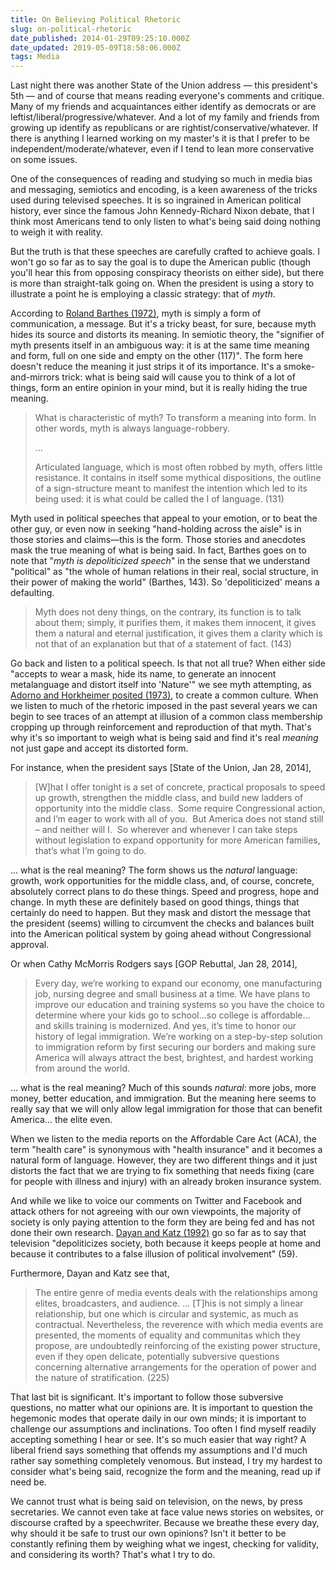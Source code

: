 ```yaml
---
title: On Believing Political Rhetoric
slug: on-political-rhetoric
date_published: 2014-01-29T09:25:10.000Z
date_updated: 2019-05-09T18:58:06.000Z
tags: Media
---
```


Last night there was another State of the Union address — this president's 5th — and of course that means reading everyone's comments and critique. Many of my friends and acquaintances either identify as democrats or are leftist/liberal/progressive/whatever. And a lot of my family and friends from growing up identify as republicans or are rightist/conservative/whatever. If there is anything I learned working on my master's it is that I prefer to be independent/moderate/whatever, even if I tend to lean more conservative on some issues.

One of the consequences of reading and studying so much in media bias and messaging, semiotics and encoding, is a keen awareness of the tricks used during televised speeches. It is so ingrained in American political history, ever since the famous John Kennedy-Richard Nixon debate, that I think most Americans tend to only listen to what's being said doing nothing to weigh it with reality.

But the truth is that these speeches are carefully crafted to achieve goals. I won't go so far as to say the goal is to dupe the American public (though you'll hear this from opposing conspiracy theorists on either side), but there is more than straight-talk going on. When the president is using a story to illustrate a point he is employing a classic strategy: that of *myth*.

According to [Roland Barthes (1972)](http://www.amazon.com/gp/product/0374521506/ref=as_li_ss_tl?ie=UTF8&amp;camp=1789&amp;creative=390957&amp;creativeASIN=0374521506&amp;linkCode=as2&amp;tag=joggo-20), myth is simply a form of communication, a message. But it's a tricky beast, for sure, because myth hides its source and distorts its meaning. In semiotic theory, the "signifier of myth presents itself in an ambiguous way: it is at the same time meaning and form, full on one side and empty on the other (117)". The form here doesn't reduce the meaning it just strips it of its importance. It's a smoke-and-mirrors trick: what is being said will cause you to think of a lot of things, form an entire opinion in your mind, but it is really hiding the true meaning.

> What is characteristic of myth? To transform a meaning into form. In other words, myth is always language-robbery.
> 
> ...
> 
> Articulated language, which is most often robbed by myth, offers little resistance. It contains in itself some mythical dispositions, the outline of a sign-structure meant to manifest the intention which led to its being used: it is what could be called the I of language. (131)

Myth used in political speeches that appeal to your emotion, or to beat the other guy, or even now in seeking "hand-holding across the aisle" is in those stories and claims—this is the form. Those stories and anecdotes mask the true meaning of what is being said. In fact, Barthes goes on to note that "*myth is depoliticized speech*" in the sense that we understand "political" as "the whole of human relations in their real, social structure, in their power of making the world" (Barthes, 143). So 'depoliticized' means a defaulting.

> Myth does not deny things, on the contrary, its function is to talk about them; simply, it purifies them, it makes them innocent, it gives them a natural and eternal justification, it gives them a clarity which is not that of an explanation but that of a statement of fact. (143)

Go back and listen to a political speech. Is that not all true? When either side "accepts to wear a mask, hide its name, to generate an innocent metalanguage and distort itself into 'Nature'" we see myth attempting, as [Adorno and Horkheimer posited (1973)](http://www.amazon.com/gp/product/0804736332/ref=as_li_ss_tl?ie=UTF8&amp;camp=1789&amp;creative=390957&amp;creativeASIN=0804736332&amp;linkCode=as2&amp;tag=joggo-20), to create a common culture. When we listen to much of the rhetoric imposed in the past several years we can begin to see traces of an attempt at illusion of a common class membership cropping up through reinforcement and reproduction of that myth. That's why it's so important to weigh what is being said and find it's real *meaning* not just gape and accept its distorted form.

For instance, when the president says [State of the Union, Jan 28, 2014],

> [W]hat I offer tonight is a set of concrete, practical proposals to speed up growth, strengthen the middle class, and build new ladders of opportunity into the middle class.  Some require Congressional action, and I’m eager to work with all of you.  But America does not stand still – and neither will I.  So wherever and whenever I can take steps without legislation to expand opportunity for more American families, that’s what I’m going to do.

... what is the real meaning? The form shows us the *natural* language: growth, work opportunities for the middle class, and, of course, concrete, absolutely correct plans to do these things. Speed and progress, hope and change. In myth these are definitely based on good things, things that certainly do need to happen. But they mask and distort the message that the president (seems) willing to circumvent the checks and balances built into the American political system by going ahead without Congressional approval.

Or when Cathy McMorris Rodgers says [GOP Rebuttal, Jan 28, 2014],

> Every day, we’re working to expand our economy, one manufacturing job, nursing degree and small business at a time. We have plans to improve our education and training systems so you have the choice to determine where your kids go to school…so college is affordable…and skills training is modernized. And yes, it’s time to honor our history of legal immigration. We’re working on a step-by-step solution to immigration reform by first securing our borders and making sure America will always attract the best, brightest, and hardest working from around the world.

... what is the real meaning? Much of this sounds *natural*: more jobs, more money, better education, and immigration. But the meaning here seems to really say that we will only allow legal immigration for those that can benefit America... the elite even.

When we listen to the media reports on the Affordable Care Act (ACA), the term "health care" is synonymous with "health insurance" and it becomes a natural form of language. However, they are two different things and it just distorts the fact that we are trying to fix something that needs fixing (care for people with illness and injury) with an already broken insurance system.

And while we like to voice our comments on Twitter and Facebook and attack others for not agreeing with our own viewpoints, the majority of society is only paying attention to the form they are being fed and has not done their own research. [Dayan and Katz (1992)](http://www.amazon.com/gp/product/0674559568/ref=as_li_ss_tl?ie=UTF8&amp;camp=1789&amp;creative=390957&amp;creativeASIN=0674559568&amp;linkCode=as2&amp;tag=joggo-20) go so far as to say that television "depoliticizes society, both because it keeps people at home and because it contributes to a false illusion of political involvement" (59).

Furthermore, Dayan and Katz see that,

> The entire genre of media events deals with the relationships among elites, broadcasters, and audience. ... [T]his is not simply a linear relationship, but one which is circular and systemic, as much as contractual. Nevertheless, the reverence with which media events are presented, the moments of equality and communitas which they propose, are undoubtedly reinforcing of the existing power structure, even if they open delicate, potentially subversive questions concerning alternative arrangements for the operation of power and the nature of stratification. (225)

That last bit is significant. It's important to follow those subversive questions, no matter what our opinions are. It is important to question the hegemonic modes that operate daily in our own minds; it is important to challenge our assumptions and inclinations. Too often I find myself readily accepting something I hear or see. It's so much easier that way right? A liberal friend says something that offends my assumptions and I'd much rather say something completely venomous. But instead, I try my hardest to consider what's being said, recognize the form and the meaning, read up if need be.

We cannot trust what is being said on television, on the news, by press secretaries. We cannot even take at face value news stories on websites, or discourse crafted by a speechwriter. Because we breathe these every day, why should it be safe to trust our own opinions? Isn't it better to be constantly refining them by weighing what we ingest, checking for validity, and considering its worth? That's what I try to do.
